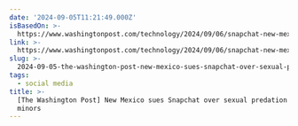 ```yaml
---
date: '2024-09-05T11:21:49.000Z'
isBasedOn: >-
  https://www.washingtonpost.com/technology/2024/09/06/snapchat-new-mexico-sextortion-lawsuit
link: >-
  https://www.washingtonpost.com/technology/2024/09/06/snapchat-new-mexico-sextortion-lawsuit
slug: >-
  2024-09-05-the-washington-post-new-mexico-sues-snapchat-over-sexual-predation-of-minors
tags:
  - social media
title: >-
  [The Washington Post] New Mexico sues Snapchat over sexual predation of
  minors
---
```

 
